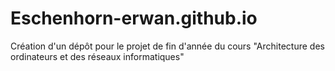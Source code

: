 # Eschenhorn-erwan.github.io
Création d'un dépôt pour le projet de fin d'année du cours "Architecture des ordinateurs et des réseaux informatiques"
